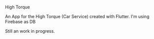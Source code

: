 High Torque

An App for the High Torque (Car Service) created with Flutter.
I'm using Firebase as DB

Still an work in progress. 


